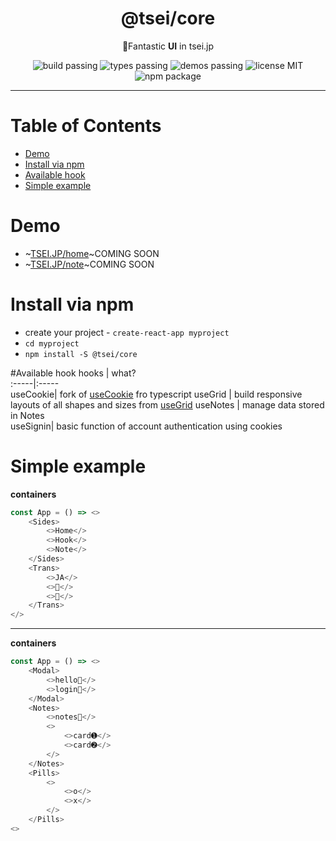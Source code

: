 <h1 align="center">@tsei/core</h1>
<p align="center">🌌Fantastic <b>UI</b> in tsei.jp</p>

<p align="center">
    <img alt="build passing" src="https://img.shields.io/badge/build-👌🏿-green.svg"/>
    <img alt="types passing" src="https://img.shields.io/badge/types-👌-yellow.svg"/>
    <img alt="demos passing" src="https://img.shields.io/badge/demos-‍👌🏻-red.svg"/>
    <img alt="license MIT" src="https://img.shields.io/badge/license-MIT-green.svg"/>
    <img alt="npm package" src="https://img.shields.io/badge/npm_package-0.2.1-green.svg"/>
</p>

<hr>

# Table of Contents
- [Demo](#Demo)  
- [Install via npm](#install-via-npm)  
- [Available hook](#available-hook)  
- [Simple example](#simple-example)  

# Demo
- ~[TSEI.JP/home](https://tsei.jp/)~COMING SOON
- ~[TSEI.JP/note](https://tsei.jp/note)~COMING SOON

# Install via npm
- create your project - `create-react-app myproject`
- `cd myproject`
- `npm install -S @tsei/core`


#Available hook
hooks | what?  
:-----|:-----  
useCookie| fork of [useCookie](https://github.com/rrudol/useCookie) fro typescript
useGrid  | build responsive layouts of all shapes and sizes from [useGrid](https://github.com/tseijp/use-grid)
useNotes | manage data stored in Notes  
useSignin| basic function of account authentication using cookies
# Simple example

__containers__

```typescript
const App = () => <>
    <Sides>
        <>Home</>
        <>Hook</>
        <>Note</>
    </Sides>
    <Trans>
        <>JA</>
        <>🌛</>
        <>👶</>
    </Trans>
</>
```

<hr>

__containers__

```typescript
const App = () => <>
    <Modal>
        <>hello🥰</>
        <>login🌚</>
    </Modal>
    <Notes>
        <>notes📒</>
        <>
            <>card➊</>
            <>card➋</>
        </>
    </Notes>
    <Pills>
        <>
            <>o‍</>
            <>x</>
        </>
    </Pills>
<>
```
